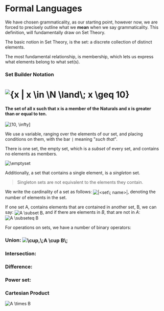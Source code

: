 # Formal Languages

We have chosen grammaticality, as our starting point, however now, we are forced to precisely outline what we **mean** when we say grammaticality. This definition, will fundamentally draw on Set Theory.

The basic notion in Set Theory, is the set: a discrete collection of distinct elements.

The most fundamental relationship, is membership, which lets us express what elements belong to what set(s).
### Set Builder Notation
# <img align="center" src="https://i.upmath.me/svg/%7Bx%20%7C%20x%20%5Cin%20%5CN%20%5Cland%5C%3B%20x%20%5Cgeq%2010%7D" alt="{x | x \in \N \land\; x \geq 10}" />
#### The set of all x such that x is a member of the Naturals and x is greater than or equal to ten. 


<img align="center" src="https://i.upmath.me/svg/%5B10%2C%20%5Cinfty%5D" alt="[10, \infty]" />

We use a variable, ranging over the elements of our set, and placing conditions on them, with the bar `|` meaning "*such that*".

There is one set, the empty set, which is a *subset* of every set, and contains no elements as members.

<img align="center" src="https://i.upmath.me/svg/%5Cemptyset" alt="\emptyset" />

Additionally, a set that contains a single element, is a *singleton* set.
> Singleton sets are not equivalent to the elements they contain.

We write the cardinality of a set as follows: <img align="center" src="https://i.upmath.me/svg/%7C%3Cset%5C%3B%20name%3E%7C" alt="|&lt;set\; name&gt;|" />, denoting the number of elements in the set.

If one set A, contains elements that are contained in another set, B, we can say: <img align="center" src="https://i.upmath.me/svg/A%20%5Csubset%20B" alt="A \subset B" />, and if there are elements in *B*, that are not in *A*: <img align="center" src="https://i.upmath.me/svg/A%20%5Csubseteq%20B" alt="A \subseteq B" />

For operations on sets, we have a number of binary operators:
### Union: <img align="center" src="https://i.upmath.me/svg/%5Ccup%2C%5C%3BA%20%5Ccup%20B%5C%3B" alt="\cup,\;A \cup B\;" />

### Intersection:

### Difference:

### Power set:

### Cartesian Product

<img align="center" src="https://i.upmath.me/svg/A%20%5Ctimes%20B" alt="A \times B" />
